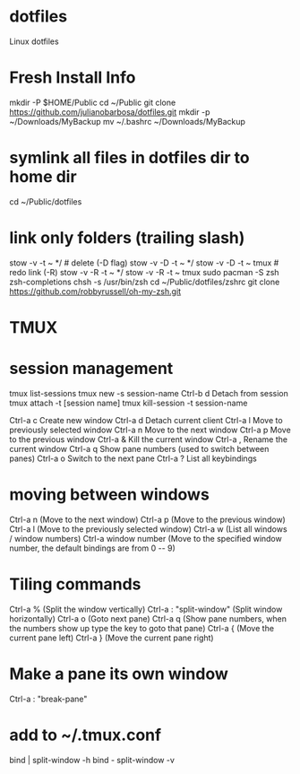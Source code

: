 # dotfiles
Linux dotfiles

# Fresh Install Info

mkdir -P $HOME/Public
cd ~/Public
git clone https://github.com/julianobarbosa/dotfiles.git
mkdir -p ~/Downloads/MyBackup
mv ~/.bashrc ~/Downloads/MyBackup
# symlink all files in dotfiles dir to home dir
cd ~/Public/dotfiles

# link only folders (trailing slash)

stow -v -t ~ */
    # delete (-D flag)
    stow -v -D -t ~ */
    stow -v -D -t ~ tmux
    # redo link (-R)
    stow -v -R -t ~ */
    stow -v -R -t ~ tmux
sudo pacman -S zsh zsh-completions
chsh -s /usr/bin/zsh
cd ~/Public/dotfiles/zshrc
git clone https://github.com/robbyrussell/oh-my-zsh.git

# TMUX
# session management

tmux list-sessions
tmux new -s session-name
Ctrl-b d Detach from session
tmux attach -t [session name]
tmux kill-session -t session-name


Ctrl-a c Create new window
Ctrl-a d Detach current client
Ctrl-a l Move to previously selected window
Ctrl-a n Move to the next window
Ctrl-a p Move to the previous window
Ctrl-a & Kill the current window
Ctrl-a , Rename the current window
Ctrl-a q Show pane numbers (used to switch between panes)
Ctrl-a o Switch to the next pane
Ctrl-a ? List all keybindings


# moving between windows

Ctrl-a n (Move to the next window)
Ctrl-a p (Move to the previous window)
Ctrl-a l (Move to the previously selected window)
Ctrl-a w (List all windows / window numbers)
Ctrl-a window number (Move to the specified window number, the
default bindings are from 0 -- 9)

# Tiling commands

Ctrl-a % (Split the window vertically)
Ctrl-a : "split-window" (Split window horizontally)
Ctrl-a o (Goto next pane)
Ctrl-a q (Show pane numbers, when the numbers show up type the key
to goto that pane)
Ctrl-a { (Move the current pane left)
Ctrl-a } (Move the current pane right)


# Make a pane its own window

Ctrl-a : "break-pane"


# add to ~/.tmux.conf

bind | split-window -h
bind - split-window -v
